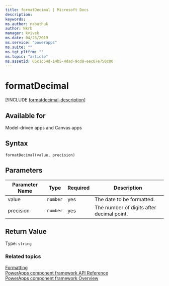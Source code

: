 ```yaml
---
title: formatDecimal | Microsoft Docs
description: 
keywords:
ms.author: nabuthuk
author: Nkrb
manager: kvivek
ms.date: 04/23/2019
ms.service: "powerapps"
ms.suite: ""
ms.tgt_pltfrm: ""
ms.topic: "article"
ms.assetid: 05c1c54d-14b5-4dad-9cd8-eec07e750c00
---
```


# formatDecimal

[!INCLUDE [formatdecimal-description](includes/formatdecimal-description.md)]

## Available for 

Model-driven apps and Canvas apps

## Syntax

`formatDecimal(value, precision)`

## Parameters

| Parameter Name|Type|Required|Description|
| ------------- |----|--------|-----------|
|value|`number`|yes|The date to be formatted.|
|precision|`number`|yes|The number of digits after decimal point.|

## Return Value

Type: `string`


### Related topics

[Formatting](../formatting.md)<br/>
[PowerApps component framework API Reference](../../reference/index.md)<br/>
[PowerApps component framework Overview](../../overview.md)
